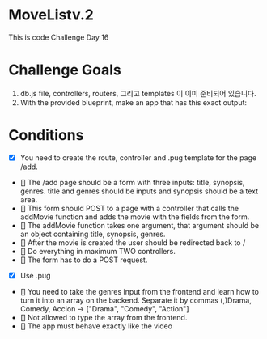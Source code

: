 # MoveListv.2

This is code Challenge Day 16

# Challenge Goals

1. db.js file, controllers, routers, 그리고 templates 이 이미 준비되어 있습니다.
2. With the provided blueprint, make an app that has this exact output:

# Conditions

- [x] You need to create the route, controller and .pug template for the page /add.
- [] The /add page should be a form with three inputs: title, synopsis, genres. title and genres should be inputs and synopsis should be a text area.
- [] This form should POST to a page with a controller that calls the addMovie function and adds the movie with the fields from the form.
- [] The addMovie function takes one argument, that argument should be an object containing title, synopsis, genres.
- [] After the movie is created the user should be redirected back to /
- [] Do everything in maximum TWO controllers.
- [] The form has to do a POST request.
- [x] Use .pug
- [] You need to take the genres input from the frontend and learn how to turn it into an array on the backend. Separate it by commas (,)Drama, Comedy, Accion -> ["Drama", "Comedy", "Action"]
- [] Not allowed to type the array from the frontend.
- [] The app must behave exactly like the video
